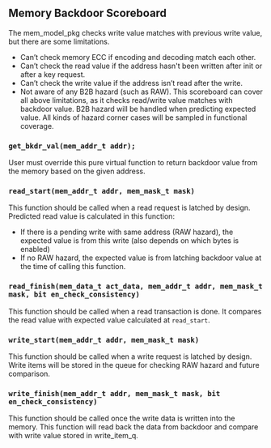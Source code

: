 ## Memory Backdoor Scoreboard
The mem_model_pkg checks write value matches with previous write value, but
there are some limitations.
  - Can’t check memory ECC if encoding and decoding match each other.
  - Can’t check the read value if the address hasn't been written after init
     or after a key request.
  - Can’t check the write value if the address isn’t read after the write.
  - Not aware of any B2B hazard (such as RAW).
This scoreboard can cover all above limitations, as it checks read/write value
matches with backdoor value. B2B hazard will be handled when predicting expected
value. All kinds of hazard corner cases will be sampled in functional coverage.

### `get_bkdr_val(mem_addr_t addr);`
User must override this pure virtual function to return backdoor value from the
memory based on the given address.

### `read_start(mem_addr_t addr, mem_mask_t mask)`
This function should be called when a read request is latched by design.
Predicted read value is calculated in this function:
 - If there is a pending write with same address (RAW hazard), the expected value is
 from this write (also depends on which bytes is enabled)
 - If no RAW hazard, the expected value is from latching backdoor value at the
 time of calling this function.

### `read_finish(mem_data_t act_data, mem_addr_t addr, mem_mask_t mask, bit en_check_consistency)`
This function should be called when a read transaction is done. It compares the read
value with expected value calculated at `read_start`.

### `write_start(mem_addr_t addr, mem_mask_t mask)`
This function should be called when a write request is latched by design.
Write items will be stored in the queue for checking RAW hazard and future comparison.

### `write_finish(mem_addr_t addr, mem_mask_t mask, bit en_check_consistency)`
This function should be called once the write data is written into the memory.
This function will read back the data from backdoor and compare with write value stored
in write_item_q.
